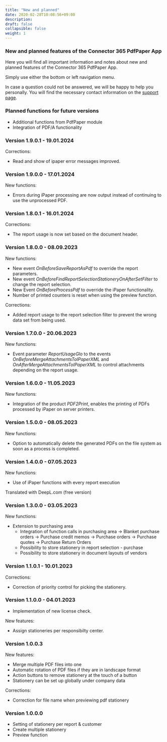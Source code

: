 ```yaml
---
title: "New and planned"
date: 2020-02-28T10:08:56+09:00
description: 
draft: false
collapsible: false
weight: 1
---
```

### New and planned features of the Connector 365 PdfPaper App

Here you will find all important information and notes about new and planned features of the Connector 365 PdfPaper App.

Simply use either the bottom or left navigation menu.

In case a question could not be answered, we will be happy to help you personally. You will find the necessary contact information on the [support page](en-us/apps/help-and-support/).

### Planned functions for future versions
- Additional functions from PdfPaper module
- Integration of PDF/A functionality

### Version 1.9.0.1 - 19.01.2024
Corrections:
- Read and show of ipaper error messages improved.

### Version 1.9.0.0 - 17.01.2024
New functions:
- Errors during iPaper processing are now output instead of continuing to use the unprocessed PDF.

### Version 1.8.0.1 - 16.01.2024
Corrections:
- The report usage is now set based on the document header.

### Version 1.8.0.0 - 08.09.2023
New functions:
- New event *OnBeforeSaveReportAsPdf* to override the report parameters.
- New event *OnBeforeFindReportSelectionStationeryOnAfterSetFilter* to change the report selection.
- New Event *OnBeforeProcessPdf* to override the iPaper functionality.
- Number of printed counters is reset when using the preview function. 

Corrections:
- Added report usage to the report selection filter to prevent the wrong data set from being used.

### Version 1.7.0.0 - 20.06.2023
New functions:
- Event parameter *ReportUsageGlo* to the events *OnBeforeMergeAttachmentsToIPaperXML* and *OnAfterMergeAttachmentsToIPaperXML* to control attachments depending on the report usage.

### Version 1.6.0.0 - 11.05.2023
New functions:
- Integration of the product *PDF2Print*, enables the printing of PDFs processed by iPaper on server printers.

### Version 1.5.0.0 - 08.05.2023
New functions:
- Option to automatically delete the generated PDFs on the file system as soon as a process is completed.

### Version 1.4.0.0 - 07.05.2023
New functions:
- Use of iPaper functions with every report execution

Translated with DeepL.com (free version)

### Version 1.3.0.0 - 03.05.2023
New functions:
- Extension to purchasing area
  - Integration of function calls in purchasing area
    -> Blanket purchase orders
    -> Purchase credit memos
    -> Purchase orders
    -> Purchase quotes
    -> Purchase Return Orders
  - Possibility to store stationery in report selection - purchase
  - Possibility to store stationery in document layouts of vendors

### Version 1.1.0.1 - 10.01.2023
Corrections:
- Correction of priority control for picking the stationery.
### Version 1.1.0.0 - 04.01.2023
- Implementation of new license check.

New features:
- Assign stationeries per responsibilty center.
### Version 1.0.0.3
New features:
- Merge multiple PDF files into one
- Automatic rotation of PDF files if they are in landscape format
- Action buttons to remove stationery at the touch of a button
- Stationery can be set up globally under company data

Corrections:
- Correction for file name when previewing pdf stationery
### Version 1.0.0.0
- Setting of stationery per report & customer
- Create multiple stationery
- Preview function


